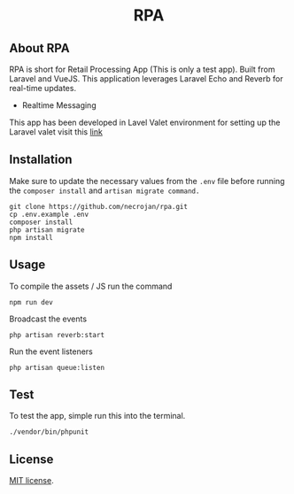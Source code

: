<h1 align="center">RPA</h1>


## About RPA

RPA is short for Retail Processing App (This is only a test app).
Built from Laravel and VueJS. This application leverages Laravel Echo and Reverb for 
real-time updates.

- Realtime Messaging

This app has been developed in Lavel Valet environment for setting up the Laravel valet visit this <a href="https://laravel.com/docs/11.x/valet" target="_blank">link</a>





## Installation
Make sure to update the necessary values from the `.env` file before running the `composer install` and `artisan migrate command.`

```
git clone https://github.com/necrojan/rpa.git
cp .env.example .env
composer install
php artisan migrate
npm install

```


## Usage
To compile the assets / JS run the command
```
npm run dev
```

Broadcast the events
```
php artisan reverb:start

```

Run the event listeners

```
php artisan queue:listen

```


## Test
To test the app, simple run this into the terminal.
```
./vendor/bin/phpunit
```



## License

[MIT license](https://opensource.org/licenses/MIT).
